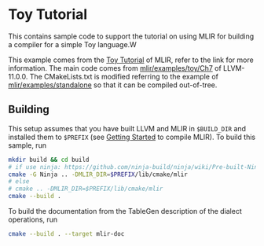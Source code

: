 # Toy Tutorial

This contains sample code to support the tutorial on using MLIR for
building a compiler for a simple Toy language.W

This example comes from the [Toy Tutorial](https://mlir.llvm.org/docs/Tutorials/Toy/) of MLIR, refer to the link for more information.
The main code comes from [mlir/examples/toy/Ch7](https://github.com/llvm/llvm-project/tree/llvmorg-11.0.0/mlir/examples/toy/Ch7) of LLVM-11.0.0. The CMakeLists.txt is modified referring to the example of [mlir/examples/standalone](https://github.com/llvm/llvm-project/tree/llvmorg-11.0.0/mlir/examples/standalone) so that it can be compiled out-of-tree.

## Building

This setup assumes that you have built LLVM and MLIR in `$BUILD_DIR` and installed them to `$PREFIX` (see [Getting Started](https://mlir.llvm.org/getting_started/) to compile MLIR). To build this sample, run
```sh
mkdir build && cd build
# if use ninja: https://github.com/ninja-build/ninja/wiki/Pre-built-Ninja-packages
cmake -G Ninja .. -DMLIR_DIR=$PREFIX/lib/cmake/mlir
# else
# cmake .. -DMLIR_DIR=$PREFIX/lib/cmake/mlir
cmake --build .
```
To build the documentation from the TableGen description of the dialect operations, run
```sh
cmake --build . --target mlir-doc
```

